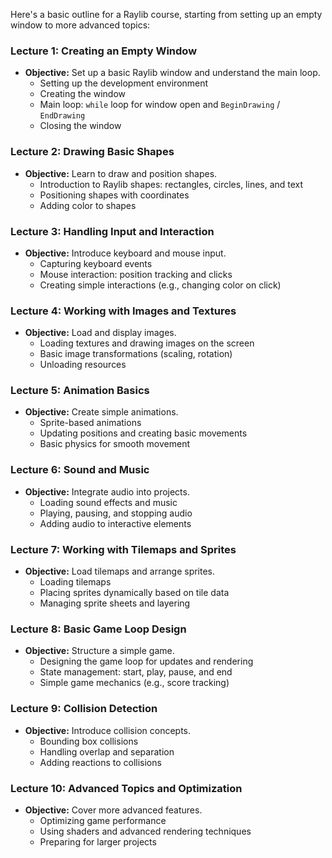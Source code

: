 Here's a basic outline for a Raylib course, starting from setting up an empty window to more advanced topics:

### **Lecture 1: Creating an Empty Window**
- **Objective:** Set up a basic Raylib window and understand the main loop.
  - Setting up the development environment
  - Creating the window
  - Main loop: `while` loop for window open and `BeginDrawing` / `EndDrawing`
  - Closing the window

### **Lecture 2: Drawing Basic Shapes**
- **Objective:** Learn to draw and position shapes.
  - Introduction to Raylib shapes: rectangles, circles, lines, and text
  - Positioning shapes with coordinates
  - Adding color to shapes

### **Lecture 3: Handling Input and Interaction**
- **Objective:** Introduce keyboard and mouse input.
  - Capturing keyboard events
  - Mouse interaction: position tracking and clicks
  - Creating simple interactions (e.g., changing color on click)

### **Lecture 4: Working with Images and Textures**
- **Objective:** Load and display images.
  - Loading textures and drawing images on the screen
  - Basic image transformations (scaling, rotation)
  - Unloading resources

### **Lecture 5: Animation Basics**
- **Objective:** Create simple animations.
  - Sprite-based animations
  - Updating positions and creating basic movements
  - Basic physics for smooth movement

### **Lecture 6: Sound and Music**
- **Objective:** Integrate audio into projects.
  - Loading sound effects and music
  - Playing, pausing, and stopping audio
  - Adding audio to interactive elements

### **Lecture 7: Working with Tilemaps and Sprites**
- **Objective:** Load tilemaps and arrange sprites.
  - Loading tilemaps
  - Placing sprites dynamically based on tile data
  - Managing sprite sheets and layering

### **Lecture 8: Basic Game Loop Design**
- **Objective:** Structure a simple game.
  - Designing the game loop for updates and rendering
  - State management: start, play, pause, and end
  - Simple game mechanics (e.g., score tracking)

### **Lecture 9: Collision Detection**
- **Objective:** Introduce collision concepts.
  - Bounding box collisions
  - Handling overlap and separation
  - Adding reactions to collisions

### **Lecture 10: Advanced Topics and Optimization**
- **Objective:** Cover more advanced features.
  - Optimizing game performance
  - Using shaders and advanced rendering techniques
  - Preparing for larger projects
